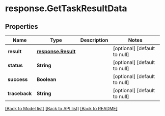 # response.GetTaskResultData
## Properties

| Name | Type | Description | Notes |
|------------ | ------------- | ------------- | -------------|
| **result** | [**response.Result**](response.Result.md) |  | [optional] [default to null] |
| **status** | **String** |  | [optional] [default to null] |
| **success** | **Boolean** |  | [optional] [default to null] |
| **traceback** | **String** |  | [optional] [default to null] |

[[Back to Model list]](../README.md#documentation-for-models) [[Back to API list]](../README.md#documentation-for-api-endpoints) [[Back to README]](../README.md)

